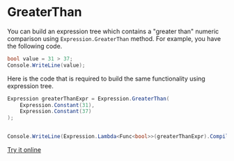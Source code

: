 # GreaterThan

You can build an expression tree which contains a "greater than" numeric comparison using `Expression.GreaterThan` method. For example, you have the following code.

```csharp
bool value = 31 > 37;
Console.WriteLine(value);
```

Here is the code that is required to build the same functionality using expression tree. 

```csharp
Expression greaterThanExpr = Expression.GreaterThan(
    Expression.Constant(31),
    Expression.Constant(37)
);


Console.WriteLine(Expression.Lambda<Func<bool>>(greaterThanExpr).Compile()());
```

[Try it online](https://dotnetfiddle.net/97eZm4)